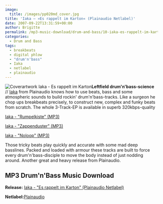 ```yaml
---
image:
  title: /images/pp020md_cover.jpg
title: 'Iaka – »Es rappelt im Karton« (Plainaudio Netlabel)'
date: 2007-09-22T13:31:59+00:00
author: Brigitte
permalink: /mp3-music-download/drum-and-bass/10-iaka-es-rappelt-im-karton-plainaudio-netlabel
categories:
  - Drum and Bass
tags:
  - breakbeats
  - digital phlow
  - "drum'n'bass"
  - Iaka
  - netlabel
  - plainaudio
---
```

<img class="right alignleft" src="{{ site.url }}{{ site.baseurl }}" alt="Coverartwork Iaka - Es rappelt im Karton" />**Leftfield drum'n'bass-science** // [Iaka](http://www.plainaudio.com/dnb/artists/iaka.html) from Plainaudio knows how to use beats, bass and some atmospheric sounds to build rockin' drum'n'bass-tracks. Like a surgeon he chop ups breakbeats precisely, to construct new, complex and funky beats from scratch. The whole 3-Track-EP is available in superb 320kbps-quality

<!--mp3links-->


  
[Iaka - "Rumpelkiste" (MP3)](http://www.plainaudio.com/releases/pp020md/a1_iaka_-_rumpelkiste.mp3)
  
[Iaka - "Zappenduster" (MP3)](http://www.plainaudio.com/releases/pp020md/a2_iaka_-_zappenduster.mp3)
  
[Iaka - "Noloop" (MP3)](http://www.plainaudio.com/releases/pp020md/b1_iaka_-_noloop.mp3)
  
<!--mp3linksend-->

<!--more-->

<!--adsense-->

Those tricky beats play quickly and accurate with some mad deep basslines. Packed and loaded with armour these tracks are built to force every drum'n'bass-disciple to move the body instead of just nodding around. Another great and heavy release from Plainaudio.

## MP3 Drum'n'Bass Music Download

**Release:** [Iaka - "Es rappelt im Karton" (Plainaudio Netlabel)](http://www.plainaudio.com/dnb/releases/20.html)
  
**Netlabel:**[Plainaudio](http://plainaudio.com)